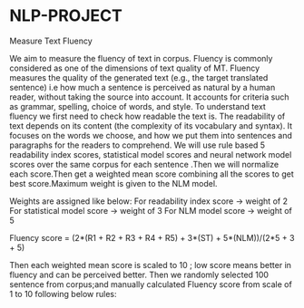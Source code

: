 # NLP-PROJECT
Measure Text Fluency

We aim to measure the fluency of text in corpus. Fluency is commonly considered as one of the dimensions of text quality of MT. Fluency measures the quality of the generated text (e.g., the target translated sentence) i.e how much a sentence is perceived as natural by a human reader, without taking the source into account. It accounts for criteria such as grammar, spelling, choice of words, and style. To understand text fluency we first need to check how readable the text is. The readability of text depends on its content (the complexity of its vocabulary and syntax). It focuses on the words we choose, and how we put them into sentences and paragraphs for the readers to comprehend.
We will use rule based  5 readability index scores, statistical model scores and neural network model scores over the same corpus for each sentence .Then we will normalize each score.Then get a weighted mean score combining all the scores to get best score.Maximum weight is given to the NLM model.

Weights are assigned like below:
 For  readability index score -> weight of 2 
 For statistical model score -> weight of  3
 For NLM model score -> weight of  5

Fluency score = (2*(R1 + R2 + R3 + R4 + R5) + 3*(ST) + 5*(NLM))/(2*5 + 3 + 5)

Then each weighted mean score is scaled to 10 ; low score means better in fluency and can be perceived better.
Then we randomly selected 100 sentence from corpus;and manually calculated Fluency score from scale of 1 to 10 following below rules:

